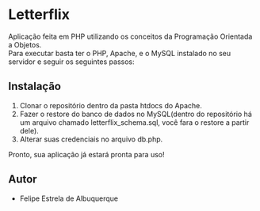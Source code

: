 # Letterflix

Aplicação feita em PHP utilizando os conceitos da Programação Orientada a Objetos.  
Para executar basta ter o PHP, Apache, e o MySQL instalado no seu servidor e seguir os seguintes passos:

## Instalação
1. Clonar o repositório dentro da pasta htdocs do Apache.
2. Fazer o restore do banco de dados no MySQL(dentro do repositório há um arquivo chamado letterflix_schema.sql, você fara o restore a partir dele).
3. Alterar suas credenciais no arquivo db.php.

Pronto, sua aplicação já estará pronta para uso!


## Autor

- Felipe Estrela de Albuquerque
